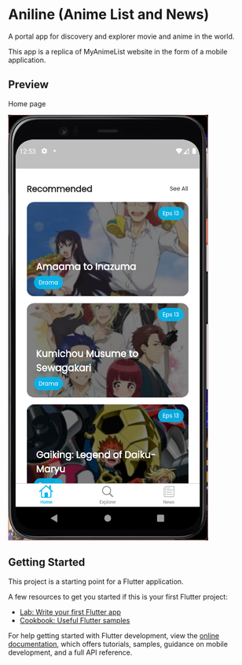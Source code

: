 # Aniline (Anime List and News)

A portal app for discovery and explorer movie and anime in the world.  

This app is a replica of MyAnimeList website in the form of a mobile application.


## Preview

Home page

![Home Page Preview](./assets/images/homepreview.png)


## Getting Started

This project is a starting point for a Flutter application.

A few resources to get you started if this is your first Flutter project:

- [Lab: Write your first Flutter app](https://docs.flutter.dev/get-started/codelab)
- [Cookbook: Useful Flutter samples](https://docs.flutter.dev/cookbook)

For help getting started with Flutter development, view the
[online documentation](https://docs.flutter.dev/), which offers tutorials,
samples, guidance on mobile development, and a full API reference.
